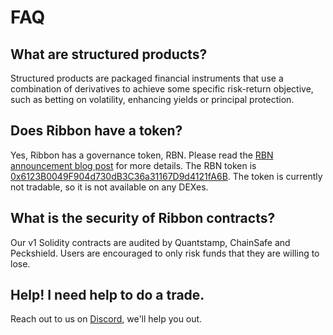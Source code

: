# FAQ

## What are structured products?

Structured products are packaged financial instruments that use a combination of derivatives to achieve some specific risk-return objective, such as betting on volatility, enhancing yields or principal protection.

## Does Ribbon have a token?

Yes, Ribbon has a governance token, RBN. Please read the [RBN announcement blog post](https://ribbonfinance.medium.com/decentralizing-ribbon-governance-395950da7a6) for more details. The RBN token is [0x6123B0049F904d730dB3C36a31167D9d4121fA6B](https://etherscan.io/address/0x6123b0049f904d730db3c36a31167d9d4121fa6b). The token is currently not tradable, so it is not available on any DEXes.

## What is the security of Ribbon contracts?

Our v1 Solidity contracts are audited by Quantstamp, ChainSafe and Peckshield. Users are encouraged to only risk funds that they are willing to lose.

## Help! I need help to do a trade.

Reach out to us on [Discord](https://discord.gg/85gcVafPyN), we'll help you out.  


